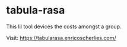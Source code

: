 # tabula-rasa

This lil tool devices the costs amongst a group.

Visit: https://tabularasa.enricoscherlies.com/
